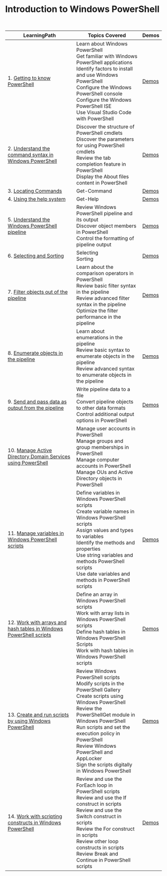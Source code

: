 # Introduction to Windows PowerShell

<br>

|LearningPath |Topics Covered |Demos|
|---|---|---|
|1. [Getting to know PowerShell](https://learn.microsoft.com/en-au/training/modules/review-windows-powershell/)|Learn about Windows PowerShell<br>Get familiar with Windows PowerShell applications<br>Identify factors to install and use Windows PowerShell<br>Configure the Windows PowerShell console<br>Configure the Windows PowerShell ISE<br>Use Visual Studio Code with PowerShell|[Demos](LearningPathDemos.md#getting-to-know-powershell)|
|2. [Understand the command syntax in Windows PowerShell](https://learn.microsoft.com/en-au/training/modules/understand-command-syntax-windows-powershell/)|Discover the structure of PowerShell cmdlets<br>Discover the parameters for using PowerShell cmdlets<br>Review the tab completion feature in PowerShell<br>Display the About files content in PowerShell|[Demos](LearningPathDemos.md#understand-the-command-syntax-in-windows-powershell)|
|3. [Locating Commands](https://learn.microsoft.com/en-au/training/modules/introduction-to-powershell/4-cmdlets)|Get-Command|[Demos](LearningPathDemos.md#locating-commands)|
|4. [Using the help system](https://learn.microsoft.com/en-au/training/modules/discover-commands/2-help)|Get-Help|[Demos](LearningPathDemos.md#using-the-help-system)|
|5. [Understand the Windows PowerShell pipeline](https://learn.microsoft.com/en-au/training/modules/understand-windows-powershell-pipeline/)|Review Windows PowerShell pipeline and its output<br>Discover object members in PowerShell<br>Control the formatting of pipeline output|[Demos](LearningPathDemos.md#understand-the-windows-powershell-pipeline)|
|6. [Selecting and Sorting](https://learn.microsoft.com/en-au/training/modules/connect-commands/2-select-data)|Selecting<br>Sorting|[Demos](LearningPathDemos.md#selecting-and-sorting)|
|7. [Filter objects out of the pipeline](https://learn.microsoft.com/en-au/training/modules/filter-objects-out-of-pipeline/)|Learn about the comparison operators in PowerShell<br>Review basic filter syntax in the pipeline<br>Review advanced filter syntax in the pipeline<br>Optimize the filter performance in the pipeline|[Demos](LearningPathDemos.md#filter-objects-out-of-the-pipeline)|
|8. [Enumerate objects in the pipeline](https://learn.microsoft.com/en-au/training/modules/enumerate-objects-pipeline/)|Learn about enumerations in the pipeline<br>Review basic syntax to enumerate objects in the pipeline<br>Review advanced syntax to enumerate objects in the pipeline|[Demos](LearningPathDemos.md#enumerate-objects-in-the-pipeline)|
|9. [Send and pass data as output from the pipeline](https://learn.microsoft.com/en-au/training/modules/send-pass-data-output-from-pipeline/)|Write pipeline data to a file<br>Convert pipeline objects to other data formats<br>Control additional output options in PowerShell|[Demos](LearningPathDemos.md#send-and-pass-data-as-output-from-the-pipeline)|
|10. [Manage Active Directory Domain Services using PowerShell](https://learn.microsoft.com/en-au/training/modules/manage-active-directory-domain-services-use-powershell-cmdlets/)|Manage user accounts in PowerShell<br>Manage groups and group memberships in PowerShell<br>Manage computer accounts in PowerShell<br>Manage OUs and Active Directory objects in PowerShell||
|11. [Manage variables in Windows PowerShell scripts](https://learn.microsoft.com/en-au/training/modules/manage-variables-windows-powershell-scripts/)|Define variables in Windows PowerShell scripts<br>Create variable names in Windows PowerShell scripts<br>Assign values and types to variables<br>Identify the methods and properties<br>Use string variables and methods PowerShell scripts<br>Use date variables and methods in PowerShell scripts|[Demos](LearningPathDemos.md#manage-variables-in-windows-powershell-scripts)|
|12. [Work with arrays and hash tables in Windows PowerShell scripts](https://learn.microsoft.com/en-au/training/modules/work-arrays-hash-tables-window-powershell-scripts/)|Define an array in Windows PowerShell scripts<br>Work with array lists in Windows PowerShell scripts<br>Define hash tables in Windows PowerShell Scripts<br>Work with hash tables in Windows PowerShell scripts|[Demos](LearningPathDemos.md#work-with-arrays-and-hash-tables-in-windows-powershell-scripts)|
|13. [Create and run scripts by using Windows PowerShell](https://learn.microsoft.com/en-au/training/modules/create-run-scripts-use-windows-powershell/)|Review Windows PowerShell scripts<br>Modify scripts in the PowerShell Gallery<br>Create scripts using Windows PowerShell<br>Review the PowerShellGet module in Windows PowerShell<br>Run scripts and set the execution policy in PowerShell<br>Review Windows PowerShell and AppLocker<br>Sign the scripts digitally in Windows PowerShell|[Demos](LearningPathDemos.md#create-and-run-scripts-by-using-windows-powershell)|
|14. [Work with scripting constructs in Windows PowerShell](https://learn.microsoft.com/en-au/training/modules/work-script-constructs-windows-powershell/)|Review and use the ForEach loop in PowerShell scripts<br>Review and use the If construct in scripts<br>Review and use the Switch construct in scripts<br>Review the For construct in scripts<br>Review other loop constructs in scripts<br>Review Break and Continue in PowerShell scripts|[Demos](LearningPathDemos.md#work-with-scripting-constructs-in-windows-powershell)|

